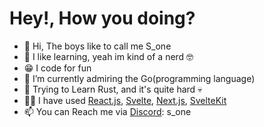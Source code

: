 # Hey!, How you doing?
- 👋 Hi, The boys like to call me S_one
- 👀 I like learning, yeah im kind of a nerd 🤓
- 😁 I code for fun
- 🌱 I’m currently admiring the Go(programming language)
- 🦀 Trying to Learn Rust, and it's quite hard 💀
- 🤙🏼 I have used [React.js](https://github.com/vercel/next.js), [Svelte](https://github.com/sveltejs/svelte), [Next.js](https://github.com/vercel/next.js), [SvelteKit](https://github.com/sveltejs/kit)
- 📫 You can Reach me via [Discord](https://discord.com/users/523031939859480582): s_one

<!---
s1gaming/s1gaming is a ✨ special ✨ repository because its `README.md` (this file) appears on your GitHub profile.
You can click the Preview link to take a look at your changes.
--->
